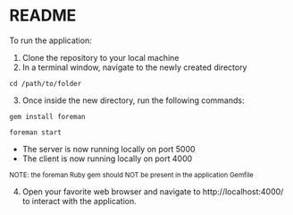 # README

To run the application:
1. Clone the repository to your local machine
2. In a terminal window, navigate to the newly created directory

```cd /path/to/folder```

3. Once inside the new directory, run the following commands:

```gem install foreman```

```foreman start```

* The server is now running locally on port 5000
* The client is now running locally on port 4000

<sub>NOTE: the foreman Ruby gem should NOT be present in the application Gemfile</sub>

4. Open your favorite web browser and navigate to http://localhost:4000/ to interact with the application.

